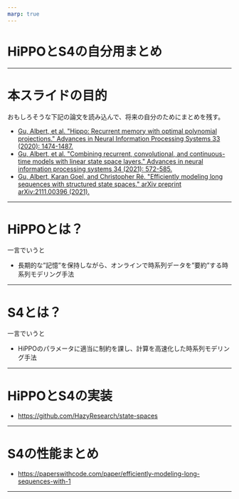 ```yaml
---
marp: true
---
```


# HiPPOとS4の自分用まとめ

---

#  本スライドの目的
おもしろそうな下記の論文を読み込んで、将来の自分のためにまとめを残す。
- [Gu, Albert, et al. "Hippo: Recurrent memory with optimal polynomial projections." Advances in Neural Information Processing Systems 33 (2020): 1474-1487.](https://proceedings.neurips.cc/paper/2020/file/102f0bb6efb3a6128a3c750dd16729be-Paper.pdf)
- [Gu, Albert, et al. "Combining recurrent, convolutional, and continuous-time models with linear state space layers." Advances in neural information processing systems 34 (2021): 572-585.](https://arxiv.org/pdf/2110.13985.pdf)
- [Gu, Albert, Karan Goel, and Christopher Ré. "Efficiently modeling long sequences with structured state spaces." arXiv preprint arXiv:2111.00396 (2021).](https://arxiv.org/pdf/2111.00396v2.pdf)
---

# HiPPOとは？
一言でいうと
- 長期的な”記憶”を保持しながら、オンラインで時系列データを”要約”する時系列モデリング手法

---
# S4とは？
一言でいうと
- HiPPOのパラメータに適当に制約を課し、計算を高速化した時系列モデリング手法

---

# HiPPOとS4の実装

- https://github.com/HazyResearch/state-spaces

---

# S4の性能まとめ

- https://paperswithcode.com/paper/efficiently-modeling-long-sequences-with-1

---
